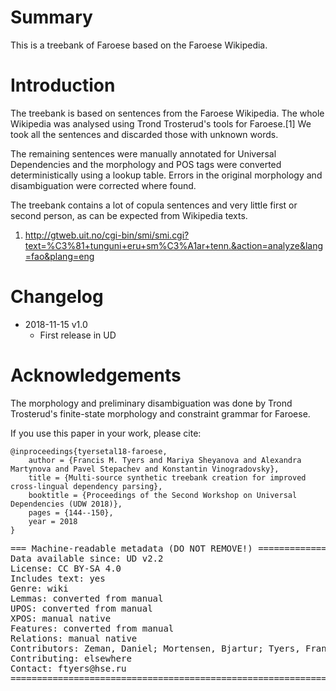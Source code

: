 # Summary

This is a treebank of Faroese based on the Faroese Wikipedia.

# Introduction

The treebank is based on sentences from the Faroese Wikipedia. The whole
Wikipedia was analysed using Trond Trosterud's tools for Faroese.[1] We
took all the sentences and discarded those with unknown words.

The remaining sentences were manually annotated for Universal Dependencies
and the morphology and POS tags were converted deterministically using
a lookup table. Errors in the original morphology and disambiguation 
were corrected where found.

The treebank contains a lot of copula sentences and very little first
or second person, as can be expected from Wikipedia texts.

1. http://gtweb.uit.no/cgi-bin/smi/smi.cgi?text=%C3%81+tunguni+eru+sm%C3%A1ar+tenn.&action=analyze&lang=fao&plang=eng

# Changelog

* 2018-11-15 v1.0
  * First release in UD

# Acknowledgements

The morphology and preliminary disambiguation was done by Trond Trosterud's 
finite-state morphology and constraint grammar for Faroese.

If you use this paper in your work, please cite:

```
@inproceedings{tyersetal18-faroese,
    author = {Francis M. Tyers and Mariya Sheyanova and Alexandra Martynova and Pavel Stepachev and Konstantin Vinogradovsky},
    title = {Multi-source synthetic treebank creation for improved cross-lingual dependency parsing},
    booktitle = {Proceedings of the Second Workshop on Universal Dependencies (UDW 2018)},
    pages = {144--150},
    year = 2018
}
```

<pre>
=== Machine-readable metadata (DO NOT REMOVE!) ================================
Data available since: UD v2.2
License: CC BY-SA 4.0
Includes text: yes
Genre: wiki 
Lemmas: converted from manual
UPOS: converted from manual
XPOS: manual native
Features: converted from manual
Relations: manual native
Contributors: Zeman, Daniel; Mortensen, Bjartur; Tyers, Francis
Contributing: elsewhere
Contact: ftyers@hse.ru
===============================================================================
</pre>
